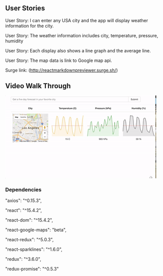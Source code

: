 ## User Stories

User Story: I can enter any USA city and the app will display weather information for the city.

User Story: The weather information includes city, temperature, pressure, humidity

User Story: Each display also shows a line graph and the average line.

User Story: The map data is link to Google map api.

Surge link: (http://reactmarkdownpreviewer.surge.sh/)


## Video Walk Through
![](https://github.com/kuanhsuh/Reactjs-WeatherCity/blob/master/DEMO.gif?raw=true)

### Dependencies
  "axios": "^0.15.3",

  "react": "^15.4.2",

  "react-dom": "^15.4.2",

  "react-google-maps": "beta",

  "react-redux": "^5.0.3",

  "react-sparklines": "^1.6.0",

  "redux": "^3.6.0",

  "redux-promise": "^0.5.3"
